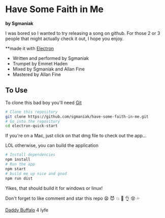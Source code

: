 # Have Some Faith in Me

**by Sgmaniak**

I was bored so I wanted to try releasing a song on github. For those 2 or 3 people that might actually check it out, I hope you enjoy.

**made it with [Electron](https://electronjs.org)


- Written and performed by Sgmaniak
- Trumpet by Emmet Haden
- Mixed by Sgmaniak and Allan Fine
- Mastered by Allan Fine

## To Use

To clone this bad boy you'll need [Git](https://git-scm.com)

```bash
# Clone this repository
git clone https://github.com/sgmaniak/have-some-faith-in-me.git
# Go into the repository
cd electron-quick-start
```

If you\'re on a Mac, just click on that dmg file to check out the app...

LOL otherwise, you can build the application

```bash
# Install dependencies
npm install
# Run the app
npm start
# build me up nice and good
npm run dist
```

Yikes, that should build it for windows or linux!

Don't forget to like comment and star this repo
:weary:	:smiling_imp: :boom: :triumph: :ok_hand: :dizzy_face: :sweat_drops:

[Daddy Buffalo](www.daddybuffalo.com) 4 lyfe
